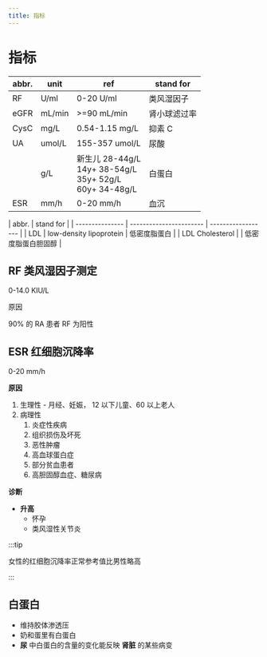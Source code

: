 ```yaml
---
title: 指标
---
```


# 指标

| abbr. | unit   | ref                                                                | stand for    |
| ----- | ------ | ------------------------------------------------------------------ | ------------ |
| RF    | U/ml   | 0-20 U/ml                                                          | 类风湿因子   |
| eGFR  | mL/min | >=90 mL/min                                                        | 肾小球滤过率 |
| CysC  | mg/L   | 0.54-1.15 mg/L                                                     | 抑素 C       |
| UA    | umol/L | 155-357 umol/L                                                     | 尿酸         |
|       | g/L    | 新生儿 28-44g/L<br/>14y+ 38-54g/L<br/>35y+ 52g/L<br/>60y+ 34-48g/L | 白蛋白       |
| ESR   | mm/h   | 0-20 mm/h                                                          | 血沉         |

| abbr.           | stand for               |
| --------------- | ----------------------- | ------------------ |
| LDL             | low-density lipoprotein | 低密度脂蛋白       |
| LDL Cholesterol |                         | 低密度脂蛋白胆固醇 |

<!-- 每年抽血查血脂八项 肾功能 肝功能，抽一次血就可以查。 做一次ct平扫胸部 颈部。及早发现及早预防、诊治 -->

## RF 类风湿因子测定

0-14.0 KIU/L

原因

90% 的 RA 患者 RF 为阳性

## ESR 红细胞沉降率

0-20 mm/h

**原因**

1. 生理性 - 月经、妊娠， 12 以下儿童、60 以上老人
2. 病理性
   1. 炎症性疾病
   2. 组织损伤及坏死
   3. 恶性肿瘤
   4. 高血球蛋白症
   5. 部分贫血患者
   6. 高胆固醇血症、糖尿病

**诊断**

- **升高**
  - 怀孕
  - 类风湿性关节炎

:::tip

女性的红细胞沉降率正常参考值比男性略高

:::

## 白蛋白

- 维持胶体渗透压
- 奶和蛋里有白蛋白
- **尿** 中白蛋白的含量的变化能反映 **肾脏** 的某些病变
